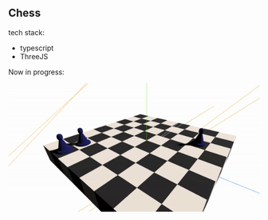 ## Chess

tech stack:
- typescript
- ThreeJS

Now in progress:

![Progress](https://github.com/grischenko-v/chess/blob/main/resultgif.gif)

